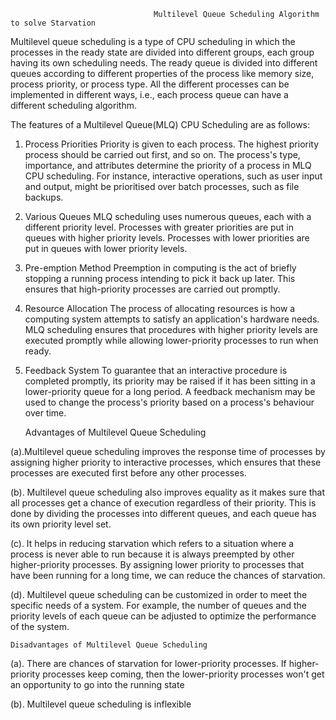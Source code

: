                                     Multilevel Queue Scheduling Algorithm to solve Starvation

Multilevel queue scheduling is a type of CPU scheduling in which the processes in the ready state are divided into different groups, each group having its own scheduling needs. The ready queue is divided into different queues according to different properties of the process like memory size, process priority, or process type. All the different processes can be implemented in different ways, i.e., each process queue can have a different scheduling algorithm.

The features of a Multilevel Queue(MLQ) CPU Scheduling are as follows:

1. Process Priorities
Priority is given to each process. The highest priority process should be carried out first, and so on.
The process's type, importance, and attributes determine the priority of a process in MLQ CPU scheduling.
For instance, interactive operations, such as user input and output, might be prioritised over batch processes, such as file backups.

2. Various Queues
MLQ scheduling uses numerous queues, each with a different priority level.
Processes with greater priorities are put in queues with higher priority levels.
Processes with lower priorities are put in queues with lower priority levels.

3. Pre-emption Method
Preemption in computing is the act of briefly stopping a running process intending to pick it back up later. 
This ensures that high-priority processes are carried out promptly.

4. Resource Allocation
The process of allocating resources is how a computing system attempts to satisfy an application's hardware needs.
MLQ scheduling ensures that procedures with higher priority levels are executed promptly while allowing lower-priority processes to run when ready.

5. Feedback System
To guarantee that an interactive procedure is completed promptly, its priority may be raised if it has been sitting in a lower-priority queue for a long period.
A feedback mechanism may be used to change the process's priority based on a process's behaviour over time.

    Advantages of Multilevel Queue Scheduling
   
(a).Multilevel queue scheduling improves the response time of processes by assigning higher priority to interactive processes, which ensures that these processes are executed first before any other processes.

(b). Multilevel queue scheduling also improves equality as it makes sure that all processes get a chance of execution regardless of their priority. This is done by dividing the processes into different queues, and each queue has its own priority level set.

(c). It helps in reducing starvation which refers to a situation where a process is never able to run because it is always preempted by other higher-priority processes. By assigning lower priority to processes that have been running for a long time, we can reduce the chances of starvation.

(d). Multilevel queue scheduling can be customized in order to meet the specific needs of a system. For example, the number of queues and the priority levels of each queue can be adjusted to optimize the performance of the system.

    Disadvantages of Multilevel Queue Scheduling
(a). There are chances of starvation for lower-priority processes. If higher-priority processes keep coming, then the lower-priority processes won't get an opportunity to go into the running state
 
(b). Multilevel queue scheduling is inflexible
